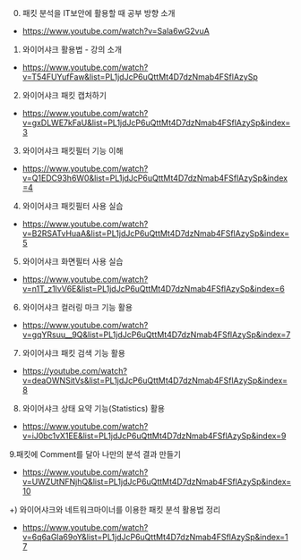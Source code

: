 0. 패킷 분석을 IT보안에 활용할 때 공부 방향 소개
- https://www.youtube.com/watch?v=Sala6wG2vuA

1. 와이어샤크 활용법 - 강의 소개
- https://www.youtube.com/watch?v=T54FUYufFaw&list=PL1jdJcP6uQttMt4D7dzNmab4FSflAzySp

2. 와이어샤크 패킷 캡처하기
- https://www.youtube.com/watch?v=gxDLWE7kFaU&list=PL1jdJcP6uQttMt4D7dzNmab4FSflAzySp&index=3

3. 와이어샤크 패킷필터 기능 이해
- https://www.youtube.com/watch?v=Q1EDC93h6W0&list=PL1jdJcP6uQttMt4D7dzNmab4FSflAzySp&index=4

4. 와이어샤크 패킷필터 사용 실습
- https://www.youtube.com/watch?v=B2RSATvHuaA&list=PL1jdJcP6uQttMt4D7dzNmab4FSflAzySp&index=5

5. 와이어샤크 화면필터 사용 실습
- https://www.youtube.com/watch?v=n1T_z1lvV6E&list=PL1jdJcP6uQttMt4D7dzNmab4FSflAzySp&index=6

6. 와이어샤크 컬러링 마크 기능 활용
- https://www.youtube.com/watch?v=gqYRsuu__9Q&list=PL1jdJcP6uQttMt4D7dzNmab4FSflAzySp&index=7

7. 와이어샤크 패킷 검색 기능 활용
- https://youtube.com/watch?v=deaOWNSitVs&list=PL1jdJcP6uQttMt4D7dzNmab4FSflAzySp&index=8

8. 와이어샤크 상태 요약 기능(Statistics) 활용
- https://www.youtube.com/watch?v=iJ0bc1vX1EE&list=PL1jdJcP6uQttMt4D7dzNmab4FSflAzySp&index=9

9.패킷에 Comment를 달아 나만의 분석 결과 만들기
- https://www.youtube.com/watch?v=UWZUtNFNjhQ&list=PL1jdJcP6uQttMt4D7dzNmab4FSflAzySp&index=10

+) 와이어샤크와 네트워크마이너를 이용한 패킷 분석 활용법 정리
- https://www.youtube.com/watch?v=6q6aGla69oY&list=PL1jdJcP6uQttMt4D7dzNmab4FSflAzySp&index=17

